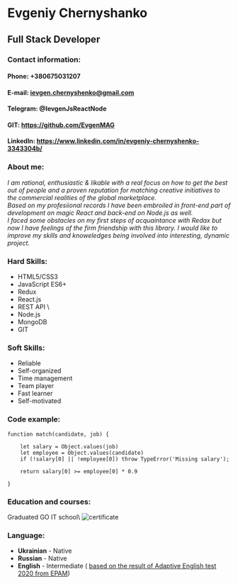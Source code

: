 # **Evgeniy Chernyshanko**

## **Full Stack Developer**

### **Contact information:**

#### **Phone:** +380675031207

#### **E-mail:** ievgen.chernyshenko@gmail.com

#### **Telegram:** @IevgenJsReactNode

#### **GIT:** https://github.com/EvgenMAG

#### **LinkedIn:** https://www.linkedin.com/in/evgeniy-chernyshenko-3343304b/

### **About me:**

*I am rational, enthusiastic & likable with a real focus on how to get the best out of people and a proven reputation for matching creative initiatives to the commercial realities of the global marketplace.\
Based on my profesiional records I have been embroiled in front-end part of development on magic React and back-end on Node.js as well.\
I faced some obstacles on my first steps of acquaintance with Redax but now I have feelings of the firm friendship with this library. I would like to improve my skills and knoweledges being involved into interesting, dynamic project.*

### **Hard Skills:**

* HTML5/CSS3 
* JavaScript ES6+ 
* Redux 
* React.js
* REST API \
* Node.js 
* MongoDB
* GIT

### **Soft Skills:**

* Reliable 
* Self-organized 
* Time management 
* Team player
* Fast learner 
* Self-motivated

### **Code example:**

```
function match(candidate, job) {
 
    let salary = Object.values(job)
    let employee = Object.values(candidate)
    if (!salary[0] || !employee[0]) throw TypeError('Missing salary');
    
    return salary[0] >= employee[0] * 0.9 
   
}
```


### **Education and courses:**

Graduated GO IT school\ ![certificate](https://drive.google.com/file/d/1gYVw_SFF9NqGiUoGhkhG_nVZHmefQtw8/view?usp=sharing)

### **Language:**

* **Ukrainian** - Native
* **Russian** - Native
* **English** - Intermediate ( [based on the result of Adaptive English test 2020 from EPAM](https://prnt.sc/1s4xhhi))
